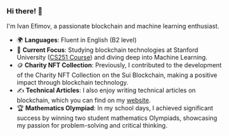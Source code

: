 ### Hi there! 👋

I'm Ivan Efimov, a passionate blockchain and machine learning enthusiast.

- 🌍 **Languages**: Fluent in English (B2 level)
- 💼 **Current Focus**: Studying blockchain technologies at Stanford University ([CS251 Course](https://cs251.stanford.edu/syllabus.html)) and diving deep into Machine Learning.
- 🪙 **Charity NFT Collection**: Previously, I contributed to the development of the Charity NFT Collection on the Sui Blockchain, making a positive impact through blockchain technology.
- ✍️ **Technical Articles**: I also enjoy writing technical articles on blockchain, which you can find on my [website](https://your-website-url.com).
- 🏆 **Mathematics Olympiad**: In my school days, I achieved significant success by winning two student mathematics Olympiads, showcasing my passion for problem-solving and critical thinking.
